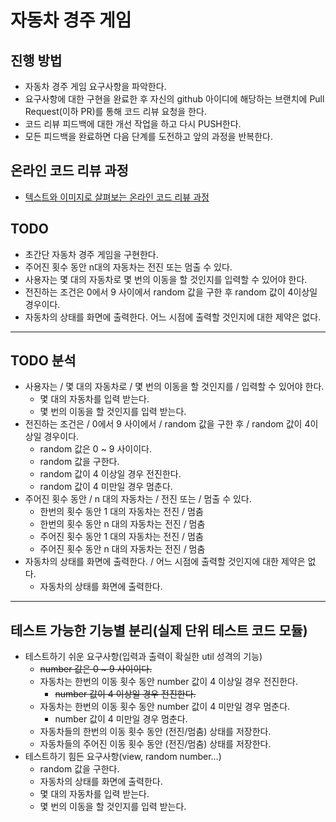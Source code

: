 # 자동차 경주 게임
## 진행 방법
* 자동차 경주 게임 요구사항을 파악한다.
* 요구사항에 대한 구현을 완료한 후 자신의 github 아이디에 해당하는 브랜치에 Pull Request(이하 PR)를 통해 코드 리뷰 요청을 한다.
* 코드 리뷰 피드백에 대한 개선 작업을 하고 다시 PUSH한다.
* 모든 피드백을 완료하면 다음 단계를 도전하고 앞의 과정을 반복한다.

## 온라인 코드 리뷰 과정
* [텍스트와 이미지로 살펴보는 온라인 코드 리뷰 과정](https://github.com/next-step/nextstep-docs/tree/master/codereview)

## TODO
* 초간단 자동차 경주 게임을 구현한다.
* 주어진 횟수 동안 n대의 자동차는 전진 또는 멈출 수 있다.
* 사용자는 몇 대의 자동차로 몇 번의 이동을 할 것인지를 입력할 수 있어야 한다.
* 전진하는 조건은 0에서 9 사이에서 random 값을 구한 후 random 값이 4이상일 경우이다.
* 자동차의 상태를 화면에 출력한다. 어느 시점에 출력할 것인지에 대한 제약은 없다.
---
## TODO 분석
* 사용자는 / 몇 대의 자동차로 / 몇 번의 이동을 할 것인지를 / 입력할 수 있어야 한다.
    * 몇 대의 자동차를 입력 받는다.
    * 몇 번의 이동을 할 것인지를 입력 받는다.
* 전진하는 조건은 / 0에서 9 사이에서 / random 값을 구한 후 / random 값이 4이상일 경우이다.
    * random 값은 0 ~ 9 사이이다.
    * random 값을 구한다.
    * random 값이 4 이상일 경우 전진한다.
    * random 값이 4 미만일 경우 멈춘다.
* 주어진 횟수 동안 / n 대의 자동차는 / 전진 또는 / 멈출 수 있다.
    * 한번의 횟수 동안 1 대의 자동차는 전진 / 멈춤
    * 한번의 횟수 동안 n 대의 자동차는 전진 / 멈춤 
    * 주어진 횟수 동안 1 대의 자동차는 전진 / 멈춤
    * 주어진 횟수 동안 n 대의 자동차는 전진 / 멈춤
* 자동차의 상태를 화면에 출력한다. / 어느 시점에 출력할 것인지에 대한 제약은 없다.
    * 자동차의 상태를 화면에 출력한다.
---
## 테스트 가능한 기능별 분리(실제 단위 테스트 코드 모듈)
* 테스트하기 쉬운 요구사항(입력과 출력이 확실한 util 성격의 기능)
    * ~~number 값은 0 ~ 9 사이이다.~~
    * 자동차는 한번의 이동 횟수 동안 number 값이 4 이상일 경우 전진한다.
      * ~~number 값이 4 이상일 경우 전진한다.~~
    * 자동차는 한번의 이동 횟수 동안 number 값이 4 미만일 경우 멈춘다.
      * number 값이 4 미만일 경우 멈춘다.
    * 자동차들의 한번의 이동 횟수 동안 (전진/멈춤) 상태를 저장한다.
    * 자동차들의 주어진 이동 횟수 동안 (전진/멈춤) 상태를 저장한다.
* 테스트하기 힘든 요구사항(view, random number...)
    * random 값을 구한다.
    * 자동차의 상태를 화면에 출력한다.
    * 몇 대의 자동차를 입력 받는다.
    * 몇 번의 이동을 할 것인지를 입력 받는다.